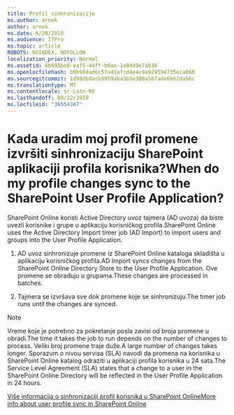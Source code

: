```yaml
---
title: Profil sinhronizacije
ms.author: arnek
author: arnek
ms.date: 6/20/2018
ms.audience: ITPro
ms.topic: article
ROBOTS: NOINDEX, NOFOLLOW
localization_priority: Normal
ms.assetid: 6b695be8-eaf5-44ff-b0ae-1e0d89e7ab36
ms.openlocfilehash: b9b90dad6c5fa41afcd4e4c9a929594735eca066
ms.sourcegitcommit: 1d98db8acb9959aba3b5e308a567ade6b62da56c
ms.translationtype: MT
ms.contentlocale: sr-Latn-RS
ms.lasthandoff: 08/22/2019
ms.locfileid: "36554347"
---
```

# <a name="when-do-my-profile-changes-sync-to-the-sharepoint-user-profile-application"></a><span data-ttu-id="2c734-102">Kada uradim moj profil promene izvršiti sinhronizaciju SharePoint aplikaciji profila korisnika?</span><span class="sxs-lookup"><span data-stu-id="2c734-102">When do my profile changes sync to the SharePoint User Profile Application?</span></span>

<span data-ttu-id="2c734-103">SharePoint Online koristi Active Directory uvoz tajmera (AD uvoza) da biste uvezli korisnike i grupe u aplikaciju korisničkog profila.</span><span class="sxs-lookup"><span data-stu-id="2c734-103">SharePoint Online uses the Active Directory Import timer job (AD Import) to import users and groups into the User Profile Application.</span></span> 
  
1. <span data-ttu-id="2c734-104">AD uvoz sinhronizuje promene iz SharePoint Online kataloga skladišta u aplikaciju korisničkog profila.</span><span class="sxs-lookup"><span data-stu-id="2c734-104">AD Import syncs changes from the SharePoint Online Directory Store to the User Profile Application.</span></span> <span data-ttu-id="2c734-105">Ove promene se obrađuju u grupama.</span><span class="sxs-lookup"><span data-stu-id="2c734-105">These changes are processed in batches.</span></span>
    
2. <span data-ttu-id="2c734-106">Tajmera se izvršava sve dok promene koje se sinhronizuju.</span><span class="sxs-lookup"><span data-stu-id="2c734-106">The timer job runs until the changes are synced.</span></span>
    
> [!NOTE]
> <span data-ttu-id="2c734-107">Vreme koje je potrebno za pokretanje posla zavisi od broja promene u obradi.</span><span class="sxs-lookup"><span data-stu-id="2c734-107">The time it takes the job to run depends on the number of changes to process.</span></span> <span data-ttu-id="2c734-108">Veliki broj promene traje duže.</span><span class="sxs-lookup"><span data-stu-id="2c734-108">A large number of changes takes longer.</span></span> <span data-ttu-id="2c734-109">Sporazum o nivou servisa (SLA) navodi da promena na korisnika u SharePoint Online katalog odraziti u aplikaciji profila korisnika u 24 sata.</span><span class="sxs-lookup"><span data-stu-id="2c734-109">The Service Level Agreement (SLA) states that a change to a user in the SharePoint Online Directory will be reflected in the User Profile Application in 24 hours.</span></span> 
  
[<span data-ttu-id="2c734-110">Više informacija o sinhronizaciji profil korisnika u SharePoint Online</span><span class="sxs-lookup"><span data-stu-id="2c734-110">More info about user profile sync in SharePoint Online</span></span>](https://go.microsoft.com/fwlink/?linkid=875671)
  

